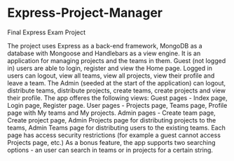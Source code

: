 # Express-Project-Manager
Final Express Exam Project

The project uses Express as a back-end framework, MongoDB as a database with Mongoose and Handlebars as a view engine. It is an  application for managing projects and the teams in them. 
Guest (not logged in) users are able to login, register and view the Home page.
Logged in users can logout, view all teams, view all projects, view their profile and leave a team.
The Admin (seeded at the start of the application) can logout, distribute teams, distribute projects, create teams, create projects and  view their profile.
The app offeres the following views: 
Guest pages - Index page, Login page, Register page.
User pages - Projects page, Teams page, Profile page with My teams and My projects.
Admin pages - Create team page, Create project page, Admin Projects page for distributing projects to the teams, Admin Teams page for distributing users to the existing teams.
Each page has access security restrictions (for example a guest cannot access Projects page, etc.)
As a bonus feature, the app supports two searching options - an user can search in teams or in projects for a certain string.  

